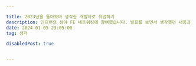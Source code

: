 ```yaml
---

title: 2023년을 돌아보며 생각한 개발자로 취업하기
description: 인프런의 심야 FE 네트워킹에 참여했습니다. 발표를 보면서 생각했던 내용과 네트워킹에 대한 내용을 다룹니다.
date: 2024-01-05 23:05:00
tag: 생각

disabledPost: true


---
```

